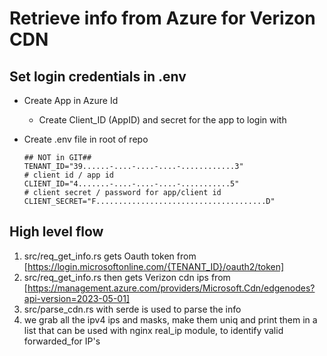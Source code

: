# Retrieve info from Azure for Verizon CDN

## Set login credentials in .env

* Create App in Azure Id
  * Create Client_ID (AppID) and secret for the app to login with

* Create .env file in root of repo

      ## NOT in GIT##
      TENANT_ID="39......-....-....-....-............3"
      # client id / app id
      CLIENT_ID="4.......-....-....-....-...........5"
      # client secret / password for app/client id
      CLIENT_SECRET="F......................................D"


## High level flow

1. src/req_get_info.rs gets Oauth token from [https://login.microsoftonline.com/{TENANT_ID}/oauth2/token]
2. src/req_get_info.rs then gets Verizon cdn ips from [https://management.azure.com/providers/Microsoft.Cdn/edgenodes?api-version=2023-05-01]
3. src/parse_cdn.rs with serde is used to parse the info
4. we grab all the ipv4 ips and masks, make them uniq and print them in a list that can be used with nginx real_ip module, to identify valid forwarded_for IP's
